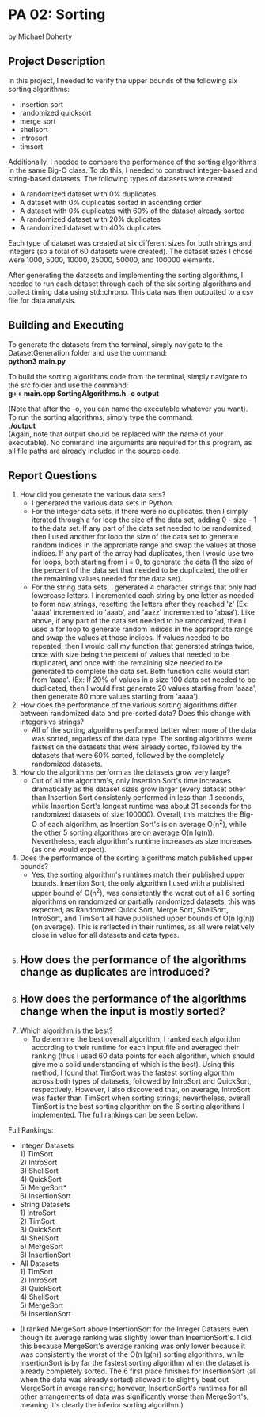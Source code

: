 # PA 02: Sorting
by Michael Doherty

## Project Description
In this project, I needed to verify the upper bounds of the following six sorting algorithms:
- insertion sort
- randomized quicksort
- merge sort
- shellsort
- introsort
- timsort

Additionally, I needed to compare the performance of the sorting algorithms in the same Big-O class.
To do this, I needed to construct integer-based and string-based datasets. The following types of datasets were created:
- A randomized dataset with 0% duplicates
- A dataset with 0% duplicates sorted in ascending order
- A dataset with 0% duplicates with 60% of the dataset already sorted
- A randomized dataset with 20% duplicates
- A randomized dataset with 40% duplicates

Each type of dataset was created at six different sizes for both strings and integers (so a total of 60 datasets were created). The dataset sizes I chose were 1000, 5000, 10000, 25000, 50000, and 100000 elements.  

After generating the datasets and implementing the sorting algorithms, I needed to run each dataset through each of the six sorting algorithms and collect timing data using std::chrono. This data was then outputted to a csv file for data analysis.

## Building and Executing
To generate the datasets from the terminal, simply navigate to the DatasetGeneration folder and use the command:  
**python3 main.py**  

To build the sorting algorithms code from the terminal, simply navigate to the src folder and use the command:  
**g++ main.cpp SortingAlgorithms.h -o output**

(Note that after the -o, you can name the executable whatever you want). To run the sorting algorithms, simply type the command:  
**./output**  
(Again, note that output should be replaced with the name of your executable). No command line arguments are required for this program, as all file paths are already included in the source code.

## Report Questions
1) How did you generate the various data sets?
      - I generated the various data sets in Python. 
      - For the integer data sets, if there were no duplicates, then I simply iterated through a for loop the size of the data set, adding 0 - size - 1 to the data set. If any part of the data set needed to be randomized, then I used another for loop the size of the data set to generate random indices in the approriate range and swap the values at those indices. If any part of the array had duplicates, then I would use two for loops, both starting from i = 0, to generate the data (1 the size of the percent of the data set that needed to be duplicated, the other the remaining values needed for the data set).
      - For the string data sets, I generated 4 character strings that only had lowercase letters. I incremented each string by one letter as needed to form new strings, resetting the letters after they reached 'z' (Ex: 'aaaa' incremented to 'aaab', and 'aazz' incremented to 'abaa'). Like above, if any part of the data set needed to be randomized, then I used a for loop to generate random indices in the appropriate range and swap the values at those indices. If values needed to be repeated, then I would call my function that generated strings twice, once with size being the percent of values that needed to be duplicated, and once with the remaining size needed to be generated to complete the data set. Both function calls would start from 'aaaa'. (Ex: If 20% of values in a size 100 data set needed to be duplicated, then I would first generate 20 values starting from 'aaaa', then generate 80 more values starting from 'aaaa').
2) How does the performance of the various sorting algorithms differ between randomized data and pre-sorted data? Does this change with integers vs strings?
      - All of the sorting algorithms performed better when more of the data was sorted, regarless of the data type. The sorting algorithms were fastest on the datasets that were already sorted, followed by the datasets that were 60% sorted, followed by the completely randomized datasets. 
3) How do the algorithms perform as the datasets grow very large?
      - Out of all the algorithm's, only Insertion Sort's time increases dramatically as the dataset sizes grow larger (every dataset other than Insertion Sort consistenly performed in less than .1 seconds, while Insertion Sort's longest runtime was about 31 seconds for the randomized datasets of size 100000). Overall, this matches the Big-O of each algorithm, as Insertion Sort's is on average O(n<sup>2</sup>), while the other 5 sorting algorithms are on average O(n lg(n)). Nevertheless, each algorithm's runtime increases as size increases (as one would expect).
4) Does the performance of the sorting algorithms match published upper bounds?
      - Yes, the sorting algorithm's runtimes match their published upper bounds. Insertion Sort, the only algorithm I used with a published upper bound of O(n<sup>2</sup>), was consistently the worst out of all 6 sorting algorithms on randomized or partially randomized datasets; this was expected, as Randomized Quick Sort, Merge Sort, ShellSort, IntroSort, and TimSort all have published upper bounds of O(n lg(n)) (on average). This is reflected in their runtimes, as all were relatively close in value for all datasets and data types.
5) How does the performance of the algorithms change as duplicates are introduced?
      - 
6) How does the performance of the algorithms change when the input is mostly sorted?
      -
7) Which algorithm is the best?
      - To determine the best overall algorithm, I ranked each algorithm according to their runtime for each input file and averaged their ranking (thus I used 60 data points for each algorithm, which should give me a solid understanding of which is the best). Using this method, I found that TimSort was the fastest sorting algorithm across both types of datasets, followed by IntroSort and QuickSort, respectively. However, I also discovered that, on average, IntroSort was faster than TimSort when sorting strings; nevertheless, overall TimSort is the best sorting algorithm on the 6 sorting algorithms I implemented. The full rankings can be seen below.  

Full Rankings:
- Integer Datasets  
      1) TimSort  
      2) IntroSort  
      3) ShellSort  
      4) QuickSort  
      5) MergeSort*   
      6) InsertionSort 
- String Datasets  
      1) IntroSort  
      2) TimSort  
      3) QuickSort  
      4) ShellSort  
      5) MergeSort  
      6) InsertionSort  
- All Datasets  
      1) TimSort  
      2) IntroSort  
      3) QuickSort  
      4) ShellSort  
      5) MergeSort  
      6) InsertionSort  

* (I ranked MergeSort above InsertionSort for the Integer Datasets even though its average ranking was slightly lower than InsertionSort's. I did this because MergeSort's average ranking was only lower because it was consistently the worst of the O(n lg(n)) sorting algorithms, while InsertionSort is by far the fastest sorting algorithm when the dataset is already completely sorted. The 6 first place finishes for InsertionSort (all when the data was already sorted) allowed it to slightly beat out MergeSort in averge ranking; however, InsertionSort's runtimes for all other arrangements of data was significantly worse than MergeSort's, meaning it's clearly the inferior sorting algorithm.)
